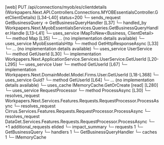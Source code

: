 [web] PUT /api/connections/myob/es/clientdetails  (Workpapers.Next.API.Controllers.Connections.MYOBEssentialsController.GetClientDetails)  [L34–L40] status=200
  └─ sends_request GetBusinessQuery -> GetBusinessQueryHandler [L37]
    └─ handled_by Workpapers.Next.MyobEssentialsServices.Queries.GetBusinessQueryHandler.Handle [L13–L41]
      └─ uses_service IMapToNew<Business, ClientDetail>
        └─ method Map [L35]
          └─ ... (no implementation details available)
      └─ uses_service MyobEssentialsHttp
        └─ method GetHttpResponseAsync [L33]
          └─ ... (no implementation details available)
      └─ uses_service UserService
        └─ method GetUserId [L30]
          └─ implementation Workpapers.Next.ApplicationService.Services.UserService.GetUserId [L20-L295]
            └─ uses_service User
              └─ method GetUserId [L67]
                └─ implementation Workpapers.Next.DomainModel.Model.Firms.User.GetUserId [L18-L368]
            └─ uses_service Guid?
              └─ method GetUserId [L64]
                └─ ... (no implementation details available)
            └─ uses_cache IMemoryCache.GetOrCreate [read] [L280]
      └─ uses_service RequestProcessor
        └─ method ProcessAsync [L30]
          └─ resolves_request Workpapers.Next.Services.Features.Requests.RequestProcessor.ProcessAsync
          └─ resolves_request Cirrus.Services.Features.Requests.RequestProcessor.ProcessAsync
          └─ resolves_request DataGet.Services.Features.Requests.RequestProcessor.ProcessAsync
          └─ +1 additional_requests elided
  └─ impact_summary
    └─ requests 1
      └─ GetBusinessQuery
    └─ handlers 1
      └─ GetBusinessQueryHandler
    └─ caches 1
      └─ IMemoryCache

